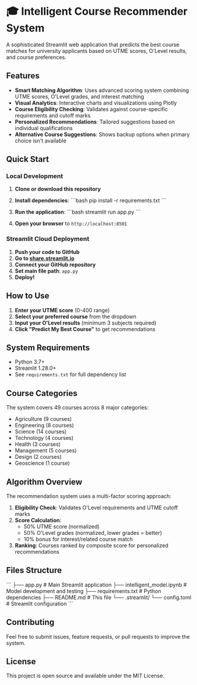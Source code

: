 # 🎓 Intelligent Course Recommender System

A sophisticated Streamlit web application that predicts the best course matches for university applicants based on UTME scores, O'Level results, and course preferences.

## Features

- **Smart Matching Algorithm**: Uses advanced scoring system combining UTME scores, O'Level grades, and interest matching
- **Visual Analytics**: Interactive charts and visualizations using Plotly
- **Course Eligibility Checking**: Validates against course-specific requirements and cutoff marks
- **Personalized Recommendations**: Tailored suggestions based on individual qualifications
- **Alternative Course Suggestions**: Shows backup options when primary choice isn't available

## Quick Start

### Local Development

1. **Clone or download this repository**

2. **Install dependencies**:
   \`\`\`bash
   pip install -r requirements.txt
   \`\`\`

3. **Run the application**:
   \`\`\`bash
   streamlit run app.py
   \`\`\`

4. **Open your browser** to `http://localhost:8501`

### Streamlit Cloud Deployment

1. **Push your code to GitHub**
2. **Go to [share.streamlit.io](https://share.streamlit.io)**
3. **Connect your GitHub repository**
4. **Set main file path**: `app.py`
5. **Deploy!**

## How to Use

1. **Enter your UTME score** (0-400 range)
2. **Select your preferred course** from the dropdown
3. **Input your O'Level results** (minimum 3 subjects required)
4. **Click "Predict My Best Course"** to get recommendations

## System Requirements

- Python 3.7+
- Streamlit 1.28.0+
- See `requirements.txt` for full dependency list

## Course Categories

The system covers 49 courses across 8 major categories:
- Agriculture (9 courses)
- Engineering (8 courses) 
- Science (14 courses)
- Technology (4 courses)
- Health (3 courses)
- Management (5 courses)
- Design (2 courses)
- Geoscience (1 course)

## Algorithm Overview

The recommendation system uses a multi-factor scoring approach:

1. **Eligibility Check**: Validates O'Level requirements and UTME cutoff marks
2. **Score Calculation**: 
   - 50% UTME score (normalized)
   - 50% O'Level grades (normalized, lower grades = better)
   - 10% bonus for interest/related course match
3. **Ranking**: Courses ranked by composite score for personalized recommendations

## Files Structure

\`\`\`
├── app.py                    # Main Streamlit application
├── intelligent_model.ipynb  # Model development and testing
├── requirements.txt          # Python dependencies
├── README.md                # This file
└── .streamlit/
    └── config.toml          # Streamlit configuration
\`\`\`

## Contributing

Feel free to submit issues, feature requests, or pull requests to improve the system.

## License

This project is open source and available under the MIT License.
